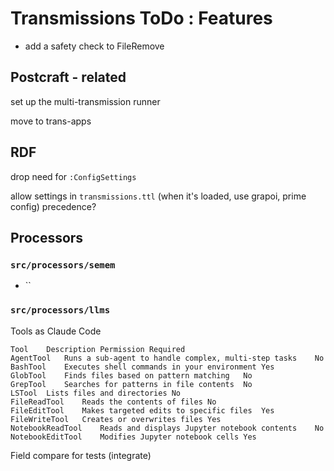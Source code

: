 # Transmissions ToDo : Features

* add a safety check to FileRemove

## Postcraft - related

set up the multi-transmission runner

move to trans-apps



## RDF

drop need for `:ConfigSettings`

allow settings in `transmissions.ttl`
(when it's loaded, use grapoi, prime config)
precedence?

## Processors

### `src/processors/semem`

* ``

### `src/processors/llms`


Tools as Claude Code
```
Tool	Description	Permission Required
AgentTool	Runs a sub-agent to handle complex, multi-step tasks	No
BashTool	Executes shell commands in your environment	Yes
GlobTool	Finds files based on pattern matching	No
GrepTool	Searches for patterns in file contents	No
LSTool	Lists files and directories	No
FileReadTool	Reads the contents of files	No
FileEditTool	Makes targeted edits to specific files	Yes
FileWriteTool	Creates or overwrites files	Yes
NotebookReadTool	Reads and displays Jupyter notebook contents	No
NotebookEditTool	Modifies Jupyter notebook cells	Yes
```

Field compare for tests (integrate)
